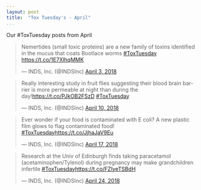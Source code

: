 ```yaml
---
layout: post  
title:  "Tox Tuesday's - April"  
...
```


Our #ToxTuesday posts from April

<blockquote class="twitter-tweet" data-lang="en"><p lang="en" dir="ltr">Nemertides (small toxic proteins) are a new family of toxins identified in the mucus that coats Bootlace worms <a href="https://twitter.com/hashtag/ToxTuesday?src=hash&amp;ref_src=twsrc%5Etfw">#ToxTuesday</a> <a href="https://t.co/1E7XlhqMMK">https://t.co/1E7XlhqMMK</a></p>&mdash; INDS, Inc. (@INDSInc) <a href="https://twitter.com/INDSInc/status/981150051740332034?ref_src=twsrc%5Etfw">April 3, 2018</a></blockquote>
<script async src="https://platform.twitter.com/widgets.js" charset="utf-8"></script>


<blockquote class="twitter-tweet" data-lang="en"><p lang="en" dir="ltr">Really interesting study in fruit flies suggesting their blood brain barrier is more permeable at night than during the day!<a href="https://t.co/PJkOB2FSzD">https://t.co/PJkOB2FSzD</a> <a href="https://twitter.com/hashtag/ToxTuesday?src=hash&amp;ref_src=twsrc%5Etfw">#ToxTuesday</a></p>&mdash; INDS, Inc. (@INDSInc) <a href="https://twitter.com/INDSInc/status/983679739356483586?ref_src=twsrc%5Etfw">April 10, 2018</a></blockquote>
<script async src="https://platform.twitter.com/widgets.js" charset="utf-8"></script>


<blockquote class="twitter-tweet" data-lang="en"><p lang="en" dir="ltr">Ever wonder if your food is contaminated with E coli? A new plastic film glows to flag contaminated food! <a href="https://twitter.com/hashtag/ToxTuesday?src=hash&amp;ref_src=twsrc%5Etfw">#ToxTuesday</a><a href="https://t.co/JjhaJaV9Eu">https://t.co/JjhaJaV9Eu</a></p>&mdash; INDS, Inc. (@INDSInc) <a href="https://twitter.com/INDSInc/status/986312634910806016?ref_src=twsrc%5Etfw">April 17, 2018</a></blockquote>
<script async src="https://platform.twitter.com/widgets.js" charset="utf-8"></script>


<blockquote class="twitter-tweet" data-lang="en"><p lang="en" dir="ltr">Research at the Univ of Edinburgh finds taking paracetamol (acetaminophen/Tylenol) during pregnancy may make grandchildren infertile <a href="https://twitter.com/hashtag/ToxTuesday?src=hash&amp;ref_src=twsrc%5Etfw">#ToxTuesday</a><a href="https://t.co/FZIyeTSBdH">https://t.co/FZIyeTSBdH</a></p>&mdash; INDS, Inc. (@INDSInc) <a href="https://twitter.com/INDSInc/status/988756065360728064?ref_src=twsrc%5Etfw">April 24, 2018</a></blockquote>
<script async src="https://platform.twitter.com/widgets.js" charset="utf-8"></script>
